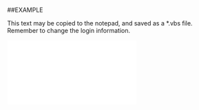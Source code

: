 

##EXAMPLE

This text may be copied to the notepad, and saved as a *.vbs file. Remember to change the login information.

![](../../Examples/vbs/SOPersons.Exists.vbs.txt)





